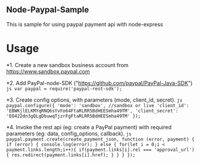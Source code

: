 ## Node-Paypal-Sample
This is sample for using paypal payment api with node-express 

# Usage
*1. Create a new sandbox business account from https://www.sandbox.paypal.com

*2. Add PayPal-node-SDK ("https://github.com/paypal/PayPal-Java-SDK")
     ```js
    var paypal = require('paypal-rest-sdk');
    ```
    
*3. Create config options, with parameters (mode, client_id, secret).
    ```js
    paypal.configure({
      'mode': 'sandbox', //sandbox or live
      'client_id': 'EBWKjlELKMYqRNQ6sYvFo64FtaRLRR5BdHEESmha49TM',
      'client_secret': 'EO422dn3gQLgDbuwqTjzrFgFtaRLRR5BdHEESmha49TM'
    });
    ```
    
*4.  Invoke the rest api (eg: create a PayPal payment) with required parameters (eg: data, config_options, callback).
    ```js
   paypal.payment.create(create_payment_json, function (error, payment) {
   if (error) {
       console.log(error);
    } else {
       for(let i = 0;i < payment.links.length;i++){
          if(payment.links[i].rel === 'approval_url'){
           res.redirect(payment.links[i].href);
           }
          }
       }
    });
    ```

